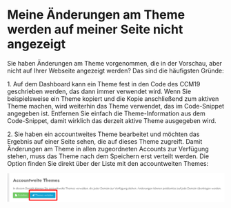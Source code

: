 # **Meine Änderungen am Theme werden auf meiner Seite nicht angezeigt**

Sie haben Änderungen am Theme vorgenommen, die in der Vorschau, aber nicht auf Ihrer Webseite angezeigt werden? Das sind die häufigsten Gründe:

1\. Auf dem Dashboard kann ein Theme fest in den Code des CCM19 geschrieben werden, das dann immer verwendet wird. Wenn Sie beispielsweise ein Theme kopiert und die Kopie anschließend zum aktiven Theme machen, wird weiterhin das Theme verwendet, das im Code-Snippet angegeben ist. Entfernen Sie einfach die Theme-Information aus dem Code-Snippet, damit wirklich das derzeit aktive Theme ausgegeben wird.

2\. Sie haben ein accountweites Theme bearbeitet und möchten das Ergebnis auf einer Seite sehen, die auf dieses Theme zugreift. Damit Änderungen am Theme in allen zugeordneten Accounts zur Verfügung stehen, muss das Theme nach dem Speichern erst verteilt werden. Die Option finden Sie direkt über der Liste mit den accountweiten Themes:

![accountweitethemesverteilen](../../assets/images/accountweitethemesverteilen.png)